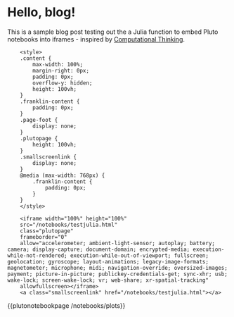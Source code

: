 # Hello, blog!

This is a sample blog post testing out the a Julia function to embed Pluto notebooks into iframes - inspired by [Computational Thinking](https://computationalthinking.mit.edu/Spring21/).

~~~
    <style>
    .content {
        max-width: 100%;
        margin-right: 0px;
        padding: 0px;
        overflow-y: hidden;
        height: 100vh;
    }
    .franklin-content {
        padding: 0px;
    }
    .page-foot {
        display: none;
    }
    .plutopage {
        height: 100vh;
    }
    .smallscreenlink {
        display: none;
    }
    @media (max-width: 768px) {
        .franklin-content {
            padding: 0px;
        }
    }
    </style>
    
    <iframe width="100%" height="100%"
    src="/notebooks/testjulia.html"
    class="plutopage"
    frameborder="0"
    allow="accelerometer; ambient-light-sensor; autoplay; battery; camera; display-capture; document-domain; encrypted-media; execution-while-not-rendered; execution-while-out-of-viewport; fullscreen; geolocation; gyroscope; layout-animations; legacy-image-formats; magnetometer; microphone; midi; navigation-override; oversized-images; payment; picture-in-picture; publickey-credentials-get; sync-xhr; usb; wake-lock; screen-wake-lock; vr; web-share; xr-spatial-tracking"
    allowfullscreen></iframe>
    <a class="smallscreenlink" href="/notebooks/testjulia.html"></a>
~~~

{{plutonotebookpage /notebooks/plots}}
